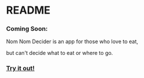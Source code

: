 # README

### Coming Soon:

Nom Nom Decider is an app for those who love to eat, 

but can't decide what to eat or where to go. 

### [Try it out!](https://nom-nom-decider.herokuapp.com/)